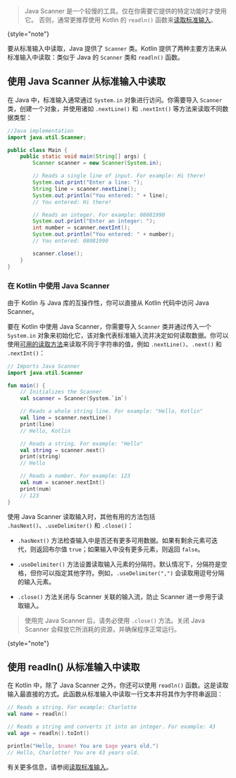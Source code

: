 [//]: # (title: 标准输入)

> Java Scanner 是一个较慢的工具。仅在你需要它提供的特定功能时才使用它。
> 否则，通常更推荐使用 Kotlin 的 `readln()` 函数来[读取标准输入](basic-syntax.md#read-from-the-standard-input)。
>
{style="note"}

要从标准输入中读取，Java 提供了 `Scanner` 类。Kotlin 提供了两种主要方法来从标准输入中读取：类似于 Java 的 `Scanner` 类和 `readln()` 函数。

## 使用 Java Scanner 从标准输入中读取

在 Java 中，标准输入通常通过 `System.in` 对象进行访问。你需要导入 `Scanner` 类，创建一个对象，并使用诸如 `.nextLine()` 和 `.nextInt()` 等方法来读取不同数据类型：

```java
//Java implementation
import java.util.Scanner;

public class Main {
    public static void main(String[] args) {
        Scanner scanner = new Scanner(System.in);

        // Reads a single line of input. For example: Hi there!
        System.out.print("Enter a line: ");
        String line = scanner.nextLine();
        System.out.println("You entered: " + line);
        // You entered: Hi there!

        // Reads an integer. For example: 08081990
        System.out.print("Enter an integer: ");
        int number = scanner.nextInt();
        System.out.println("You entered: " + number);
        // You entered: 08081990

        scanner.close();
    }
}
```

### 在 Kotlin 中使用 Java Scanner

由于 Kotlin 与 Java 库的互操作性，你可以直接从 Kotlin 代码中访问 Java Scanner。

要在 Kotlin 中使用 Java Scanner，你需要导入 `Scanner` 类并通过传入一个 `System.in` 对象来初始化它，该对象代表标准输入流并决定如何读取数据。你可以使用[可用的读取方法](https://docs.oracle.com/javase/8/docs/api/java/util/Scanner.html)来读取不同于字符串的值，例如 `.nextLine()`、`.next()` 和 `.nextInt()`：

```kotlin
// Imports Java Scanner
import java.util.Scanner

fun main() {
    // Initializes the Scanner
    val scanner = Scanner(System.`in`)

    // Reads a whole string line. For example: "Hello, Kotlin"
    val line = scanner.nextLine()
    print(line)
    // Hello, Kotlin

    // Reads a string. For example: "Hello"
    val string = scanner.next()
    print(string)
    // Hello

    // Reads a number. For example: 123
    val num = scanner.nextInt()
    print(num)
    // 123
}
```

使用 Java Scanner 读取输入时，其他有用的方法包括 `.hasNext()`、`.useDelimiter()` 和 `.close()`：

*   `.hasNext()` 方法检查输入中是否还有更多可用数据。如果有剩余元素可迭代，则返回布尔值 `true`；如果输入中没有更多元素，则返回 `false`。

*   `.useDelimiter()` 方法设置读取输入元素的分隔符。默认情况下，分隔符是空格，但你可以指定其他字符。例如，`.useDelimiter(",")` 会读取用逗号分隔的输入元素。

*   `.close()` 方法关闭与 Scanner 关联的输入流，防止 Scanner 进一步用于读取输入。

> 使用完 Java Scanner 后，请务必使用 `.close()` 方法。关闭 Java Scanner 会释放它所消耗的资源，并确保程序正常运行。
>
{style="note"}

## 使用 readln() 从标准输入中读取

在 Kotlin 中，除了 Java Scanner 之外，你还可以使用 `readln()` 函数。这是读取输入最直接的方式。此函数从标准输入中读取一行文本并将其作为字符串返回：

```kotlin
// Reads a string. For example: Charlotte
val name = readln()

// Reads a string and converts it into an integer. For example: 43
val age = readln().toInt()

println("Hello, $name! You are $age years old.")
// Hello, Charlotte! You are 43 years old.
```

有关更多信息，请参阅[读取标准输入](read-standard-input.md)。